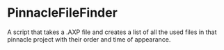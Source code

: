 # PinnacleFileFinder
A script that takes a .AXP file and creates a list of all the used files in that pinnacle project with their order and time of appearance.
